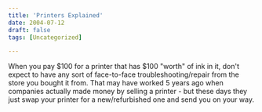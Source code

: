 ```yaml
---
title: 'Printers Explained'
date: 2004-07-12
draft: false
tags: [Uncategorized]

---
```


When you pay $100 for a printer that has $100 "worth" of ink in it, don't expect to have any sort of face-to-face troubleshooting/repair from the store you bought it from. That may have worked 5 years ago when companies actually made money by selling a printer - but these days they just swap your printer for a new/refurbished one and send you on your way.